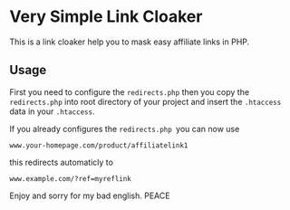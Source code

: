 # Very Simple Link Cloaker 

This is a link cloaker help you to mask easy affiliate links in PHP.

Usage
------------

First you need to configure the `redirects.php` then you copy the `redirects.php` into root directory of your project and insert the `.htaccess` data in your `.htaccess`.

If you already configures the `redirects.php `you can now use 

```
www.your-homepage.com/product/affiliatelink1
```

this redirects automaticly to 

```
www.example.com/?ref=myreflink
```

Enjoy and sorry for my bad english. PEACE
